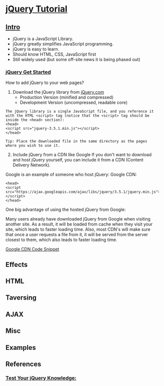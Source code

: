 # [jQuery Tutorial](https://www.w3schools.com/jquery/default.asp)

## [Intro](https://www.w3schools.com/jquery/jquery_intro.asp)
* jQuery is a JavaScript Library.
* jQuery greatly simplifies JavaScript programming.
* jQuery is easy to learn.
* Should know HTML, CSS, JavaScript first 
* Still widely used (but some off-site news it is being phased out) 

### [jQuery Get Started](https://www.w3schools.com/jquery/jquery_get_started.asp)
How to add jQuery to your web pages?
1. Download the jQuery library from [jQuery.com](http://jquery.com/download/)
   - Production Version (minified and compressed) 
   - Development Version (uncompressed, readable core) 
```
The jQuery library is a single JavaScript file, and you reference it with the HTML <script> tag (notice that the <script> tag should be inside the <head> section):
<head>
<script src="jquery-3.5.1.min.js"></script>
</head>

Tip: Place the downloaded file in the same directory as the pages where you wish to use it.
```
2. Include jQuery from a CDN like Google 
If you don't want to download and host jQuery yourself, you can include it from a CDN (Content Delivery Network).

Google is an example of someone who host jQuery:
Google CDN:
```
<head>
<script src="https://ajax.googleapis.com/ajax/libs/jquery/3.5.1/jquery.min.js"></script>
</head> 
```

One big advantage of using the hosted jQuery from Google:

Many users already have downloaded jQuery from Google when visiting another site. As a result, it will be loaded from cache when they visit your site, which leads to faster loading time. Also, most CDN's will make sure that once a user requests a file from it, it will be served from the server closest to them, which also leads to faster loading time.

[Google CDN Code Snippet]()

## Effects 

## HTML 

## Taversing 

## AJAX 

## Misc

## Examples 

## References 


### [Test Your jQuery Knowledge:](https://www.w3schools.com/jquery/exercise_jq.asp?filename=exercise_jq_selectors1) 